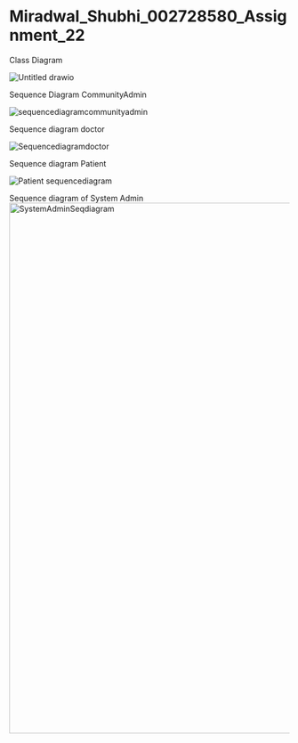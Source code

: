 # Miradwal_Shubhi_002728580_Assignment_22


Class Diagram

![Untitled drawio](https://user-images.githubusercontent.com/114192364/198923936-b88406ce-edc3-4260-87de-5cf247e8a0e8.png)

Sequence Diagram CommunityAdmin


![sequencediagramcommunityadmin](https://user-images.githubusercontent.com/114192364/198925870-175fd030-d511-4f65-a125-702857945f37.png)


Sequence diagram doctor

![Sequencediagramdoctor](https://user-images.githubusercontent.com/114192364/198926222-cffd8680-ed68-4382-aff5-ad64578f7411.jpeg)


Sequence diagram Patient

![Patient sequencediagram](https://user-images.githubusercontent.com/114192364/198926621-5a8d9562-329a-4e14-bfcb-76e749830d63.jpeg)

Sequence diagram of System Admin
<img width="953" alt="SystemAdminSeqdiagram" src="https://user-images.githubusercontent.com/114192364/198927725-323eeb7b-b5bb-4dc0-98ac-a077e4b32335.png">
